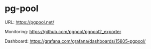 # pg-pool

URL: https://pgpool.net/

Monitoring: https://github.com/pgpool/pgpool2_exporter

Dashboard: https://grafana.com/grafana/dashboards/15805-pgpool/

